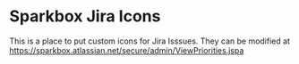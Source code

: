 # Sparkbox Jira Icons

This is a place to put custom icons for Jira Isssues. They can be modified at https://sparkbox.atlassian.net/secure/admin/ViewPriorities.jspa

